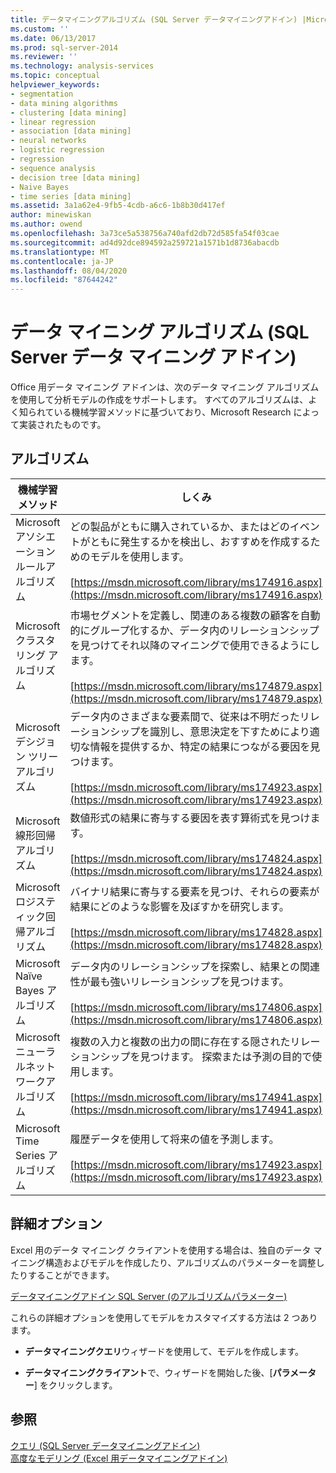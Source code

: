 ```yaml
---
title: データマイニングアルゴリズム (SQL Server データマイニングアドイン) |Microsoft Docs
ms.custom: ''
ms.date: 06/13/2017
ms.prod: sql-server-2014
ms.reviewer: ''
ms.technology: analysis-services
ms.topic: conceptual
helpviewer_keywords:
- segmentation
- data mining algorithms
- clustering [data mining]
- linear regression
- association [data mining]
- neural networks
- logistic regression
- regression
- sequence analysis
- decision tree [data mining]
- Naive Bayes
- time series [data mining]
ms.assetid: 3a1a62e4-9fb5-4cdb-a6c6-1b8b30d417ef
author: minewiskan
ms.author: owend
ms.openlocfilehash: 3a73ce5a538756a740afd2db72d585fa54f03cae
ms.sourcegitcommit: ad4d92dce894592a259721a1571b1d8736abacdb
ms.translationtype: MT
ms.contentlocale: ja-JP
ms.lasthandoff: 08/04/2020
ms.locfileid: "87644242"
---
```

# <a name="data-mining-algorithms-sql-server-data-mining-add-ins"></a>データ マイニング アルゴリズム (SQL Server データ マイニング アドイン)
  Office 用データ マイニング アドインは、次のデータ マイニング アルゴリズムを使用して分析モデルの作成をサポートします。 すべてのアルゴリズムは、よく知られている機械学習メソッドに基づいており、Microsoft Research によって実装されたものです。  
  
## <a name="algorithms"></a>アルゴリズム  
  
|機械学習メソッド|しくみ|  
|-----------------------------|------------------|  
|Microsoft アソシエーションルールアルゴリズム|どの製品がともに購入されているか、またはどのイベントがともに発生するかを検出し、おすすめを作成するためのモデルを使用します。<br /><br /> [https://msdn.microsoft.com/library/ms174916.aspx](https://msdn.microsoft.com/library/ms174916.aspx)|  
|Microsoft クラスタリング アルゴリズム|市場セグメントを定義し、関連のある複数の顧客を自動的にグループ化するか、データ内のリレーションシップを見つけてそれ以降のマイニングで使用できるようにします。<br /><br /> [https://msdn.microsoft.com/library/ms174879.aspx](https://msdn.microsoft.com/library/ms174879.aspx)|  
|Microsoft デシジョン ツリー アルゴリズム|データ内のさまざまな要素間で、従来は不明だったリレーションシップを識別し、意思決定を下すためにより適切な情報を提供するか、特定の結果につながる要因を見つけます。<br /><br /> [https://msdn.microsoft.com/library/ms174923.aspx](https://msdn.microsoft.com/library/ms174923.aspx)|  
|Microsoft 線形回帰アルゴリズム|数値形式の結果に寄与する要因を表す算術式を見つけます。<br /><br /> [https://msdn.microsoft.com/library/ms174824.aspx](https://msdn.microsoft.com/library/ms174824.aspx)|  
|Microsoft ロジスティック回帰アルゴリズム|バイナリ結果に寄与する要素を見つけ、それらの要素が結果にどのような影響を及ぼすかを研究します。<br /><br /> [https://msdn.microsoft.com/library/ms174828.aspx](https://msdn.microsoft.com/library/ms174828.aspx)|  
|Microsoft Naïve Bayes アルゴリズム|データ内のリレーションシップを探索し、結果との関連性が最も強いリレーションシップを見つけます。<br /><br /> [https://msdn.microsoft.com/library/ms174806.aspx](https://msdn.microsoft.com/library/ms174806.aspx)|  
|Microsoft ニューラルネットワークアルゴリズム|複数の入力と複数の出力の間に存在する隠されたリレーションシップを見つけます。 探索または予測の目的で使用します。<br /><br /> [https://msdn.microsoft.com/library/ms174941.aspx](https://msdn.microsoft.com/library/ms174941.aspx)|  
|Microsoft Time Series アルゴリズム|履歴データを使用して将来の値を予測します。<br /><br /> [https://msdn.microsoft.com/library/ms174923.aspx](https://msdn.microsoft.com/library/ms174923.aspx)|  
  
## <a name="advanced-options"></a>詳細オプション  
 Excel 用のデータ マイニング クライアントを使用する場合は、独自のデータ マイニング構造およびモデルを作成したり、アルゴリズムのパラメーターを調整したりすることができます。  
  
 [データマイニングアドイン SQL Server &#40;のアルゴリズムパラメーター&#41;](algorithm-parameters-sql-server-data-mining-add-ins.md)  
  
 これらの詳細オプションを使用してモデルをカスタマイズする方法は 2 つあります。  
  
-   **データマイニングクエリ**ウィザードを使用して、モデルを作成します。  
  
-   **データマイニングクライアント**で、ウィザードを開始した後、[**パラメーター**] をクリックします。  
  
## <a name="see-also"></a>参照  
 [クエリ &#40;SQL Server データマイニングアドイン&#41;](query-sql-server-data-mining-add-ins.md)   
 [高度なモデリング &#40;Excel 用データマイニングアドイン&#41;](advanced-modeling-data-mining-add-ins-for-excel.md)  
  
  
